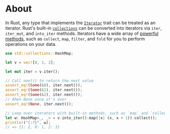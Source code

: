 # About

In Rust, any type that implements the [`Iterator`](https://doc.rust-lang.org/stable/std/iter/trait.Iterator.html)
trait can be treated as an iterator.
Rust's built-in [`collections`](https://doc.rust-lang.org/std/collections/index.html)
can be converted into iterators via `iter`, `iter_mut`, and `into_iter` methods.
Iterators have a wide array of [powerful methods](https://doc.rust-lang.org/stable/std/iter/trait.Iterator.html#provided-methods),
such as `collect`, `map`, `filter`, and `fold` for you to perform operations on your data.

```rust
use std::collections::HashMap;

let v = vec![0, 1, 2];

let mut iter = v.iter();

// Call next() to return the next value
assert_eq!(Some(&0), iter.next());
assert_eq!(Some(&1), iter.next());
assert_eq!(Some(&2), iter.next());
// Ahen None once it's over
assert_eq!(None, iter.next());

// Loop over iterators with built-in methods, such as `map` and `collect`
let w: HashMap<_, _> = v.into_iter().map(|x| (x, x + 1)).collect();
println!("{:?}", w);
// => {1: 2, 0: 1, 2: 3}
```
